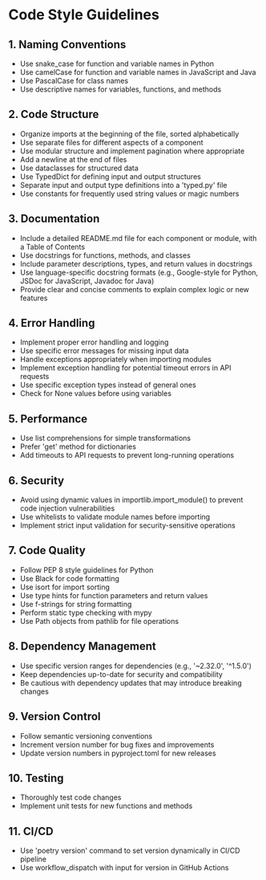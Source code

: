 # Code Style Guidelines

## 1. Naming Conventions
- Use snake_case for function and variable names in Python
- Use camelCase for function and variable names in JavaScript and Java
- Use PascalCase for class names
- Use descriptive names for variables, functions, and methods

## 2. Code Structure
- Organize imports at the beginning of the file, sorted alphabetically
- Use separate files for different aspects of a component
- Use modular structure and implement pagination where appropriate
- Add a newline at the end of files
- Use dataclasses for structured data
- Use TypedDict for defining input and output structures
- Separate input and output type definitions into a 'typed.py' file
- Use constants for frequently used string values or magic numbers

## 3. Documentation
- Include a detailed README.md file for each component or module, with a Table of Contents
- Use docstrings for functions, methods, and classes
- Include parameter descriptions, types, and return values in docstrings
- Use language-specific docstring formats (e.g., Google-style for Python, JSDoc for JavaScript, Javadoc for Java)
- Provide clear and concise comments to explain complex logic or new features

## 4. Error Handling
- Implement proper error handling and logging
- Use specific error messages for missing input data
- Handle exceptions appropriately when importing modules
- Implement exception handling for potential timeout errors in API requests
- Use specific exception types instead of general ones
- Check for None values before using variables

## 5. Performance
- Use list comprehensions for simple transformations
- Prefer 'get' method for dictionaries
- Add timeouts to API requests to prevent long-running operations

## 6. Security
- Avoid using dynamic values in importlib.import_module() to prevent code injection vulnerabilities
- Use whitelists to validate module names before importing
- Implement strict input validation for security-sensitive operations

## 7. Code Quality
- Follow PEP 8 style guidelines for Python
- Use Black for code formatting
- Use isort for import sorting
- Use type hints for function parameters and return values
- Use f-strings for string formatting
- Perform static type checking with mypy
- Use Path objects from pathlib for file operations

## 8. Dependency Management
- Use specific version ranges for dependencies (e.g., '~2.32.0', '^1.5.0')
- Keep dependencies up-to-date for security and compatibility
- Be cautious with dependency updates that may introduce breaking changes

## 9. Version Control
- Follow semantic versioning conventions
- Increment version number for bug fixes and improvements
- Update version numbers in pyproject.toml for new releases

## 10. Testing
- Thoroughly test code changes
- Implement unit tests for new functions and methods

## 11. CI/CD
- Use 'poetry version' command to set version dynamically in CI/CD pipeline
- Use workflow_dispatch with input for version in GitHub Actions